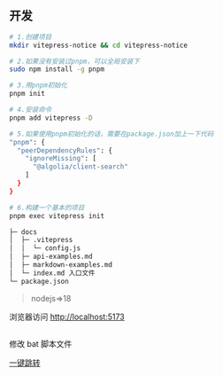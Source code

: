 ## 开发

```bash
# 1.创建项目
mkdir vitepress-notice && cd vitepress-notice

# 2.如果没有安装过pnpm，可以全局安装下
sudo npm install -g pnpm

# 3.用pnpm初始化
pnpm init

# 4.安装命令
pnpm add vitepress -D

# 5.如果使用pnpm初始化的话，需要在package.json加上一下代码
"pnpm": {
  "peerDependencyRules": {
    "ignoreMissing": [
      "@algolia/client-search"
    ]
  }
}

# 6.构建一个基本的项目
pnpm exec vitepress init
```

```bash
├─ docs
│  ├─ .vitepress
│  │  └─ config.js
│  ├─ api-examples.md
│  ├─ markdown-examples.md
│  └─ index.md 入口文件
└─ package.json
```

> nodejs=>18

浏览器访问 [http://localhost:5173](http://localhost:5173/)

##

修改 bat 脚本文件

[一键跳转](https://gbm2001.github.io/vitepress-notice/)
